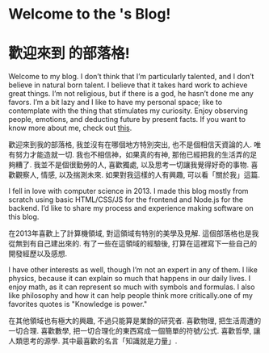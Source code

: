# Welcome to the <span class="blog-name"></span>'s Blog!
# 歡迎來到 <span class="blog-name"></span> 的部落格!

Welcome to my blog. I don’t think that I’m particularly talented, and I don’t believe in natural born talent. I believe that it takes hard work to achieve great things. I’m not religious, but if there is a god, he hasn’t done me any favors. I’m a bit lazy and I like to have my personal space; like to contemplate with the thing that stimulates my curiosity. Enjoy observing people, emotions, and deducting future by present facts. If you want to know more about me, check out <a href="?page=About_sp_Me_sp_-_sp_關於我">this</a>.

歡迎來到我的部落格, 我並沒有在哪個地方特別突出, 也不是個相信天資論的人. 唯有努力才能造就一切. 我也不相信神，如果真的有神, 那他已經把我的生活弄的足夠糟了. 我並不是個很勤勞的人, 喜歡獨處, 以及思考一切讓我覺得好奇的事物. 喜歡觀察人, 情感, 以及揣測未來. 如果對我這樣的人有興趣, 可以看「關於我」這篇.

I fell in love with computer science in 2013. I made this blog mostly from scratch using basic HTML/CSS/JS for the frontend and Node.js for the backend. I’d like to share my process and experience making software on this blog.

在2013年喜歡上了計算機領域, 對這領域有特別的美學及見解. 這個部落格也是我從無到有自己建出來的. 有了一些在這領域的經驗後, 打算在這裡寫下一些自己的開發經歷以及感想.

I have other interests as well, though I’m not an expert in any of them. I like physics, because it can explain so much that happens in our daily lives. I enjoy math, as it can represent so much with symbols and formulas. I also like philosophy and how it can help people think more critically.one of my favorites quotes is "Knowledge is power."

在其他領域也有極大的興趣, 不過只能算是業餘的研究者. 喜歡物理, 把生活周遭的一切合理. 喜歡數學, 把一切合理化的東西寫成一個簡單的符號/公式. 喜歡哲學, 讓人類思考的源學. 其中最喜歡的名言「知識就是力量」.
